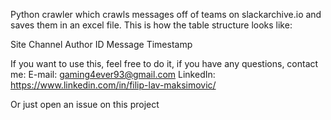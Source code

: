 Python crawler which crawls messages off of teams on slackarchive.io and saves them in an excel file. 
This is how the table structure looks like: 

Site	Channel	Author ID	Message	Timestamp

If you want to use this, feel free to do it, if you have any questions, contact me:
E-mail: gaming4ever93@gmail.com
LinkedIn: https://www.linkedin.com/in/filip-lav-maksimovic/

Or just open an issue on this project
